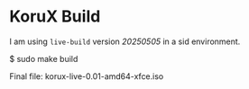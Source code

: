 # KoruX Build

I am using `live-build` version *20250505* in a sid environment.

$ sudo make build

Final file: korux-live-0.01-amd64-xfce.iso
